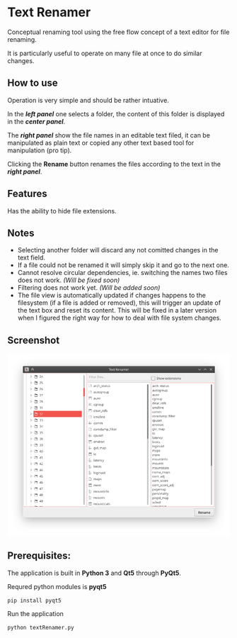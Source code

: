 # Text Renamer

Conceptual renaming tool using the free flow concept of a text editor for file renaming.

It is particularly useful to operate on many file at once to do similar changes.

## How to use

Operation is very simple and should be rather intuative.

In the ***left panel*** one selects a folder, the content of this folder is displayed in the ***center panel***.

The ***right panel*** show the file names in an editable text filed, it can be manipulated as plain text or copied any other text based tool for manipulation (pro tip).

Clicking the **Rename** button renames the files according to the text in the ***right panel***.


## Features

Has the ability to hide file extensions.


## Notes

* Selecting another folder will discard any not comitted changes in the text field.
* If a file could not be renamed it will simply skip it and go to the next one.
* Cannot resolve circular dependencies, ie. switching the names two files does not work. *(Will be fixed soon)*
* Filtering does not work yet. *(Will be added soon)*
* The file view is automatically updated if changes happens to the filesystem (if a file is added or removed), this will trigger an update of the text box and reset its content. This will be fixed in a later version when I figured the right way for how to deal with file system changes.


## Screenshot

![Text Renamer Screenshot][screenshot]


[screenshot]: screenshot.png "Screenshot of Text Renamer"


## Prerequisites:

The application is built in **Python 3** and **Qt5** through **PyQt5**.

Requred python modules is **pyqt5**

    pip install pyqt5
    
Run the application

    python textRenamer.py
